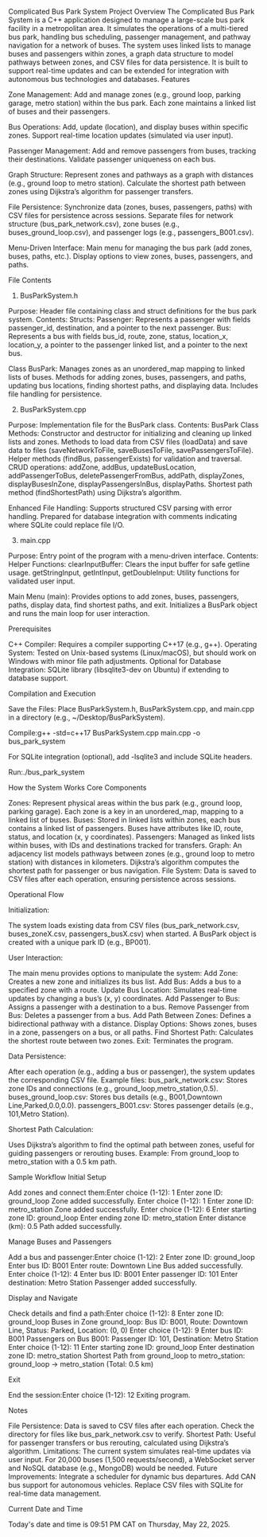 Complicated Bus Park System
Project Overview
The Complicated Bus Park System is a C++ application designed to manage a large-scale bus park facility in a metropolitan area. It simulates the operations of a multi-tiered bus park, handling bus scheduling, passenger management, and pathway navigation for a network of buses. The system uses linked lists to manage buses and passengers within zones, a graph data structure to model pathways between zones, and CSV files for data persistence. It is built to support real-time updates and can be extended for integration with autonomous bus technologies and databases.
Features

Zone Management:
Add and manage zones (e.g., ground loop, parking garage, metro station) within the bus park.
Each zone maintains a linked list of buses and their passengers.

Bus Operations:
Add, update (location), and display buses within specific zones.
Support real-time location updates (simulated via user input).

Passenger Management:
Add and remove passengers from buses, tracking their destinations.
Validate passenger uniqueness on each bus.

Graph Structure:
Represent zones and pathways as a graph with distances (e.g., ground loop to metro station).
Calculate the shortest path between zones using Dijkstra’s algorithm for passenger transfers.

File Persistence:
Synchronize data (zones, buses, passengers, paths) with CSV files for persistence across sessions.
Separate files for network structure (bus_park_network.csv), zone buses (e.g., buses_ground_loop.csv), and passenger logs (e.g., passengers_B001.csv).

Menu-Driven Interface:
Main menu for managing the bus park (add zones, buses, paths, etc.).
Display options to view zones, buses, passengers, and paths.

File Contents

1. BusParkSystem.h

Purpose: Header file containing class and struct definitions for the bus park system.
Contents:
Structs:
Passenger: Represents a passenger with fields passenger_id, destination, and a pointer to the next passenger.
Bus: Represents a bus with fields bus_id, route, zone, status, location_x, location_y, a pointer to the passenger linked list, and a pointer to the next bus.

Class BusPark:
Manages zones as an unordered_map mapping to linked lists of buses.
Methods for adding zones, buses, passengers, and paths, updating bus locations, finding shortest paths, and displaying data.
Includes file handling for persistence.

2. BusParkSystem.cpp

Purpose: Implementation file for the BusPark class.
Contents:
BusPark Class Methods:
Constructor and destructor for initializing and cleaning up linked lists and zones.
Methods to load data from CSV files (loadData) and save data to files (saveNetworkToFile, saveBusesToFile, savePassengersToFile).
Helper methods (findBus, passengerExists) for validation and traversal.
CRUD operations: addZone, addBus, updateBusLocation, addPassengerToBus, deletePassengerFromBus, addPath, displayZones, displayBusesInZone, displayPassengersInBus, displayPaths.
Shortest path method (findShortestPath) using Dijkstra’s algorithm.

Enhanced File Handling:
Supports structured CSV parsing with error handling.
Prepared for database integration with comments indicating where SQLite could replace file I/O.

3. main.cpp

Purpose: Entry point of the program with a menu-driven interface.
Contents:
Helper Functions:
clearInputBuffer: Clears the input buffer for safe getline usage.
getStringInput, getIntInput, getDoubleInput: Utility functions for validated user input.

Main Menu (main):
Provides options to add zones, buses, passengers, paths, display data, find shortest paths, and exit.
Initializes a BusPark object and runs the main loop for user interaction.

Prerequisites

C++ Compiler: Requires a compiler supporting C++17 (e.g., g++).
Operating System: Tested on Unix-based systems (Linux/macOS), but should work on Windows with minor file path adjustments.
Optional for Database Integration: SQLite library (libsqlite3-dev on Ubuntu) if extending to database support.

Compilation and Execution

Save the Files:
Place BusParkSystem.h, BusParkSystem.cpp, and main.cpp in a directory (e.g., ~/Desktop/BusParkSystem).

Compile:g++ -std=c++17 BusParkSystem.cpp main.cpp -o bus_park_system

For SQLite integration (optional), add -lsqlite3 and include SQLite headers.

Run:./bus_park_system

How the System Works
Core Components

Zones: Represent physical areas within the bus park (e.g., ground loop, parking garage). Each zone is a key in an unordered_map, mapping to a linked list of buses.
Buses: Stored in linked lists within zones, each bus contains a linked list of passengers. Buses have attributes like ID, route, status, and location (x, y coordinates).
Passengers: Managed as linked lists within buses, with IDs and destinations tracked for transfers.
Graph: An adjacency list models pathways between zones (e.g., ground loop to metro station) with distances in kilometers. Dijkstra’s algorithm computes the shortest path for passenger or bus navigation.
File System: Data is saved to CSV files after each operation, ensuring persistence across sessions.

Operational Flow

Initialization:

The system loads existing data from CSV files (bus_park_network.csv, buses_zoneX.csv, passengers_busX.csv) when started.
A BusPark object is created with a unique park ID (e.g., BP001).

User Interaction:

The main menu provides options to manipulate the system:
Add Zone: Creates a new zone and initializes its bus list.
Add Bus: Adds a bus to a specified zone with a route.
Update Bus Location: Simulates real-time updates by changing a bus’s (x, y) coordinates.
Add Passenger to Bus: Assigns a passenger with a destination to a bus.
Remove Passenger from Bus: Deletes a passenger from a bus.
Add Path Between Zones: Defines a bidirectional pathway with a distance.
Display Options: Shows zones, buses in a zone, passengers on a bus, or all paths.
Find Shortest Path: Calculates the shortest route between two zones.
Exit: Terminates the program.

Data Persistence:

After each operation (e.g., adding a bus or passenger), the system updates the corresponding CSV file.
Example files:
bus_park_network.csv: Stores zone IDs and connections (e.g., ground_loop,metro_station,0.5).
buses_ground_loop.csv: Stores bus details (e.g., B001,Downtown Line,Parked,0.0,0.0).
passengers_B001.csv: Stores passenger details (e.g., 101,Metro Station).

Shortest Path Calculation:

Uses Dijkstra’s algorithm to find the optimal path between zones, useful for guiding passengers or rerouting buses.
Example: From ground_loop to metro_station with a 0.5 km path.

Sample Workflow
Initial Setup

Add zones and connect them:Enter choice (1-12): 1
Enter zone ID: ground_loop
Zone added successfully.
Enter choice (1-12): 1
Enter zone ID: metro_station
Zone added successfully.
Enter choice (1-12): 6
Enter starting zone ID: ground_loop
Enter ending zone ID: metro_station
Enter distance (km): 0.5
Path added successfully.

Manage Buses and Passengers

Add a bus and passenger:Enter choice (1-12): 2
Enter zone ID: ground_loop
Enter bus ID: B001
Enter route: Downtown Line
Bus added successfully.
Enter choice (1-12): 4
Enter bus ID: B001
Enter passenger ID: 101
Enter destination: Metro Station
Passenger added successfully.

Display and Navigate

Check details and find a path:Enter choice (1-12): 8
Enter zone ID: ground_loop
Buses in Zone ground_loop:
Bus ID: B001, Route: Downtown Line, Status: Parked, Location: (0, 0)
Enter choice (1-12): 9
Enter bus ID: B001
Passengers on Bus B001:
Passenger ID: 101, Destination: Metro Station
Enter choice (1-12): 11
Enter starting zone ID: ground_loop
Enter destination zone ID: metro_station
Shortest Path from ground_loop to metro_station:
ground_loop -> metro_station (Total: 0.5 km)

Exit

End the session:Enter choice (1-12): 12
Exiting program.

Notes

File Persistence: Data is saved to CSV files after each operation. Check the directory for files like bus_park_network.csv to verify.
Shortest Path: Useful for passenger transfers or bus rerouting, calculated using Dijkstra’s algorithm.
Limitations: The current system simulates real-time updates via user input. For 20,000 buses (1,500 requests/second), a WebSocket server and NoSQL database (e.g., MongoDB) would be needed.
Future Improvements:
Integrate a scheduler for dynamic bus departures.
Add CAN bus support for autonomous vehicles.
Replace CSV files with SQLite for real-time data management.

Current Date and Time

Today's date and time is 09:51 PM CAT on Thursday, May 22, 2025.

